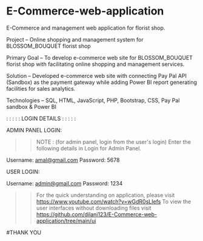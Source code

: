 # E-Commerce-web-application
E-Commerce and management web application for florist shop.

Project – Online shopping and management system for BLOSSOM_BOUQUET florist shop 

Primary Goal – To develop e-commerce web site for BLOSSOM_BOUQUET florist shop with facilitating online shopping and management services. 

Solution – Developed e-commerce web site with connecting Pay Pal API (Sandbox) as the payment gateway while adding Power BI report generating facilities for sales analytics. 

Technologies – SQL, HTML, JavaScript, PHP, Bootstrap, CSS, Pay Pal sandbox & Power BI

: : : : : LOGIN DETAILS : : : : : 

ADMIN PANEL LOGIN:

>> NOTE : (for admin panel, login from the user's login)
>>Enter the following details in Login for Admin Panel.

Username: amal@gmail.com
Password: 5678

USER LOGIN:

Username: admin@gmail.com
Password: 1234

>>For the quick understanding on application, please visit https://www.youtube.com/watch?v=wGdR0sLIefs
>>To view the user interfaces without downloading files visit https://github.com/dilani123/E-Commerce-web-application/tree/main/ui


#THANK YOU 




